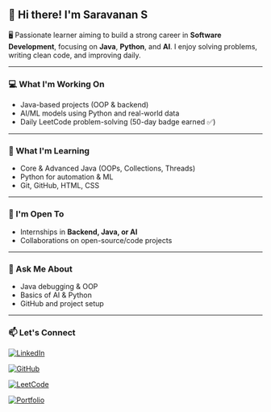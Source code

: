 ## 👋 Hi there! I'm Saravanan S

🖥️ Passionate learner aiming to build a strong career in **Software Development**, focusing on **Java**, **Python**, and **AI**. I enjoy solving problems, writing clean code, and improving daily.

---

### 💻 What I'm Working On
- Java-based projects (OOP & backend)
- AI/ML models using Python and real-world data
- Daily LeetCode problem-solving (50-day badge earned ✅)

---

### 🚀 What I'm Learning
- Core & Advanced Java (OOPs, Collections, Threads)
- Python for automation & ML
- Git, GitHub, HTML, CSS

---

### 🤝 I'm Open To
- Internships in **Backend, Java, or AI**
- Collaborations on open-source/code projects

---

### 💬 Ask Me About
- Java debugging & OOP
- Basics of AI & Python
- GitHub and project setup

---

### 📫 Let's Connect

[![LinkedIn](https://img.shields.io/badge/LinkedIn--Profile-0077B5?style=for-the-badge&logo=linkedin&logoColor=white)](https://www.linkedin.com/in/saravanan-s-8b7021259)

[![GitHub](https://img.shields.io/badge/GitHub--Saravanan10--11-181717?style=for-the-badge&logo=github&logoColor=white)](https://github.com/Saravanan10-11)

[![LeetCode](https://img.shields.io/badge/LeetCode--Profile-FFA116?style=for-the-badge&logo=leetcode&logoColor=black)](https://leetcode.com/u/saravanan2003/)

[![Portfolio](https://img.shields.io/badge/Portfolio--Website-0e76a8?style=for-the-badge&logo=google-chrome&logoColor=white)](https://saravanan10-11.github.io/saravanan-website/)

